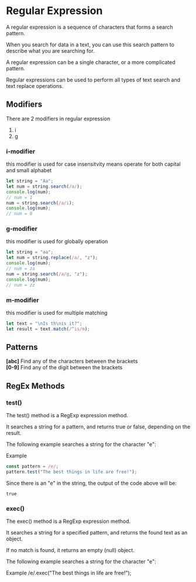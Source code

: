 # Regular Expression

A regular expression is a sequence of characters that forms a search pattern.

When you search for data in a text, you can use this search pattern to describe what you are searching for.

A regular expression can be a single character, or a more complicated pattern.

Regular expressions can be used to perform all types of text search and text replace operations.

## Modifiers

There are 2 modifiers in regular expression

1. i
2. g

### i-modifier

this modifier is used for case insensitvity means operate for both capital and small alphabet

```js
let string = "Aa";
let num = string.search(/a/);
console.log(num);
// num = 1
num = string.search(/a/i);
console.log(num);
// num = 0
```

### g-modifier

this modifier is used for globally operation

```js
let string = "aa";
let num = string.replace(/a/, "z");
console.log(num);
// num = za
num = string.search(/a/g, "z");
console.log(num);
// num = zz
```

### m-modifier

this modifier is used for multiple matching

```js
let text = "\nIs th\nis it?";
let result = text.match(/^is/m);
```

## Patterns

**[abc]** Find any of the characters between the brackets  
**[0-9]** Find any of the digit between the brackets

## RegEx Methods

### test()

The test() method is a RegExp expression method.

It searches a string for a pattern, and returns true or false, depending on the result.

The following example searches a string for the character "e":

Example

```js
const pattern = /e/;
pattern.test("The best things in life are free!");
```

Since there is an "e" in the string, the output of the code above will be:

`true`

### exec()

The exec() method is a RegExp expression method.

It searches a string for a specified pattern, and returns the found text as an object.

If no match is found, it returns an empty (null) object.

The following example searches a string for the character "e":

Example
/e/.exec("The best things in life are free!");
